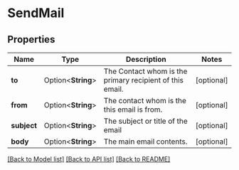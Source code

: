 # SendMail

## Properties

Name | Type | Description | Notes
------------ | ------------- | ------------- | -------------
**to** | Option<**String**> | The Contact whom is the primary recipient of this email. | [optional]
**from** | Option<**String**> | The contact whom is the this email is from. | [optional]
**subject** | Option<**String**> | The subject or title of the email | [optional]
**body** | Option<**String**> | The main email contents. | [optional]

[[Back to Model list]](../README.md#documentation-for-models) [[Back to API list]](../README.md#documentation-for-api-endpoints) [[Back to README]](../README.md)



